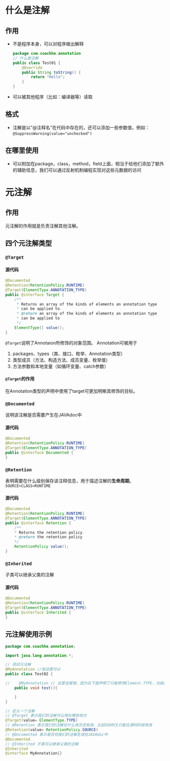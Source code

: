 # 什么是注解
## 作用
* 不是程序本身，可以对程序做出解释
    ```java
	package com.coachhe.annotation
    // 什么是注解
    public class Test01 {
        @Override
        public String toString() {
            return "Hello";
        }
    }
	
	
	```
* 可以被其他程序（比如：编译器等）读取

## 格式
* 注解是以"@注释名"在代码中存在的，还可以添加一些参数值，例如：`@SuppressWarning(value="unchecked")`

## 在哪里使用
* 可以附加在package，class，method，field上面，相当于给他们添加了额外的辅助信息，我们可以通过反射机制编程实现对这些元数据的访问

# 元注解
## 作用
元注解的作用就是负责注解其他注解。
## 四个元注解类型
### `@Target`
#### 源代码
```java
@Documented  
@Retention(RetentionPolicy.RUNTIME)  
@Target(ElementType.ANNOTATION_TYPE)  
public @interface Target {  
    /**  
     * Returns an array of the kinds of elements an annotation type 
	 * can be applied to. 
	 * @return an array of the kinds of elements an annotation type  
     * can be applied to 
	 */ 
	ElementType[] value();  
}
```
`@Target`说明了Annotaion所修饰的对象范围。
Annotation可被用于 
1. packages、types（类、接口、枚举、Annotation类型）
2. 类型成员（方法、构造方法、成员变量、枚举值）
3. 方法参数和本地变量（如循环变量、catch参数）

#### `@Target`的作用
在Annotation类型的声明中使用了target可更加明晰其修饰的目标。
### `@Documented`
说明该注解是否需要产生在JAVAdoc中
#### 源代码
```java
@Documented  
@Retention(RetentionPolicy.RUNTIME)  
@Target(ElementType.ANNOTATION_TYPE)  
public @interface Documented {  
}
```

### `@Retention`
表明需要在什么级别保存该注释信息，用于描述注解的**生命周期**。
`SOURCE<CLASS<RUNTIME`

#### 源代码
```java
@Documented  
@Retention(RetentionPolicy.RUNTIME)  
@Target(ElementType.ANNOTATION_TYPE)  
public @interface Retention {  
    /**  
    * Returns the retention policy. 
	* @return the retention policy  
    */ 
	RetentionPolicy value();  
}
```

### `@Inherited` 
子类可以继承父类的注解
#### 源代码
```java
@Documented
@Retention(RetentionPolicy.RUNTIME)
@Target(ElementType.ANNOTATION_TYPE)
public @interface Inherited {
}
```

## 元注解使用示例
```java
package com.coachhe.annotation;

import java.lang.annotation.*;

// 测试元注解
@MyAnnotation //放这里可以
public class Test02 {

//    @MyAnnotation // 这里会报错，因为在下面声明了只能修饰Element.TYPE，也就是类或者接口等
    public void test(){

    }
}

// 定义一个注解
// @Target 表示我们的注解可以用在哪些地方
@Target(value= ElementType.TYPE)
// @Retention 表示我们的注解在什么地方还有效，比如SOURCE只能在源码阶段有效
@Retention(value= RetentionPolicy.SOURCE)
// @Documented 表示是否将我们的注解生成在JAVAdoc中
@Documented
// @Inherited 子类可以继承父类的注解
@Inherited
@interface MyAnnotation{}

```























